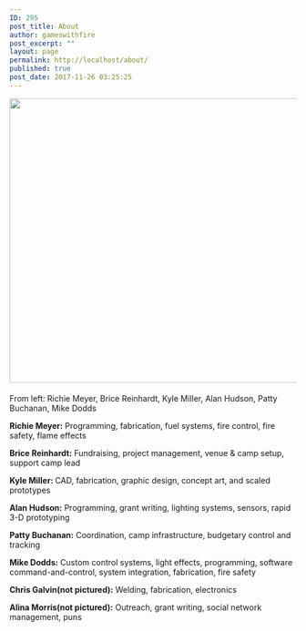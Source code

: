 ```yaml
---
ID: 295
post_title: About
author: gameswithfire
post_excerpt: ""
layout: page
permalink: http://localhost/about/
published: true
post_date: 2017-11-26 03:25:25
---
```

<img class="alignleft size-full wp-image-414" src="http://localhost/wp-content/uploads/2017/12/HellaScopeFP08-e1513903590250.jpg" alt="" width="800" height="500" style= "margin:0px 0px 5px;"/><p class="about_potluck">From left: Richie Meyer, Brice Reinhardt, Kyle Miller, Alan Hudson, Patty Buchanan, Mike Dodds</p>

<p class="potluck_skills"><strong>Richie Meyer:</strong> Programming, fabrication, fuel systems, fire control, fire safety, flame effects</p>
<p class="potluck_skills"><strong>Brice Reinhardt:</strong> Fundraising,  project management, venue & camp setup, support camp lead</p>
<p class="potluck_skills"><strong>Kyle Miller: </strong>CAD, fabrication, graphic design, concept art, and scaled prototypes</p>
<p class="potluck_skills"><strong>Alan Hudson:</strong> Programming, grant writing, lighting systems, sensors, rapid 3-D prototyping</p>
<p class="potluck_skills"><strong>Patty Buchanan:</strong> Coordination, camp infrastructure, budgetary control and tracking</p>
<p class="potluck_skills"><strong>Mike Dodds:</strong> Custom control systems, light effects, programming, software command-and-control, system integration, fabrication, fire safety</p>
<p class="potluck_skills"><strong>Chris Galvin(not pictured):</strong> Welding, fabrication, electronics</p>
<p class="potluck_skills"><strong>Alina Morris(not pictured):</strong> Outreach, grant writing, social network management, puns</p>